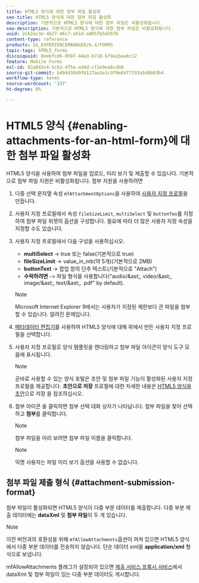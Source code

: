 ```yaml
---
title: HTML5 양식에 대한 첨부 파일 활성화
seo-title: HTML5 양식에 대한 첨부 파일 활성화
description: 기본적으로 HTML5 양식에 대한 첨부 파일은 비활성화됩니다.
seo-description: 기본적으로 HTML5 양식에 대한 첨부 파일은 비활성화됩니다.
uuid: 2c62ac3e-4b27-46c7-a61d-a805fb5d26fb
content-type: reference
products: SG_EXPERIENCEMANAGER/6.4/FORMS
topic-tags: hTML5_forms
discoiquuid: 8eebfcd6-0597-44ed-b718-bf9a1baa6c12
feature: Mobile Forms
exl-id: 82a843c4-5cb2-4f5e-ad4d-cf2e9ea6cdb8
source-git-commit: bd94d3949f0117aa3e1c9f0e84f7293a5d6b03b4
workflow-type: tm+mt
source-wordcount: '337'
ht-degree: 0%

---
```


# HTML5 양식 {#enabling-attachments-for-an-html-form}에 대한 첨부 파일 활성화

HTML5 양식을 사용하여 첨부 파일을 업로드, 미리 보기 및 제출할 수 있습니다. 기본적으로 첨부 파일 지원은 비활성화됩니다. 첨부 지원을 사용하려면

1. 다중 선택 문자열 속성 `mfAttachmentOptions`을 사용하여 [사용자 지정 프로필](/help/forms/using/custom-profile.md)을 만듭니다.
1. 사용자 지정 프로필에서 속성 `fileSizeLimit`, `multiSelect` 및 `buttonTex`를 지정하여 첨부 파일 위젯의 옵션을 구성합니다. 필요에 따라 더 많은 사용자 지정 속성을 지정할 수도 있습니다.

1. 사용자 지정 프로필에서 다음 구성을 사용하십시오.

   * **multiSelect**  -> true 또는 false(기본적으로 true)
   * **fileSizeLimit**  -> value_in_mb(약 5개)(기본적으로 2MB)
   * **buttonText**  -> 팝업 창의 단추 텍스트(기본적으로 &quot;Attach&quot;)
   * **수락하려면** -> 파일 형식을 사용합니다(&quot;audio/&amp;ast;, video/&amp;ast;, image/&amp;ast;, text/&amp;ast;, .pdf&quot; by default).

   >[!NOTE]
   >
   >Microsoft Internet Explorer 9에서는 사용자가 지정된 제한보다 큰 파일을 첨부할 수 있습니다. 알려진 문제입니다.

1. [메타데이터 편집기](/help/forms/using/manage-form-metadata.md)를 사용하여 HTML5 양식에 대해 위에서 만든 사용자 지정 프로필을 선택합니다.
1. 사용자 지정 프로필로 양식 템플릿을 렌더링하고 첨부 파일 아이콘이 양식 도구 모음에 표시됩니다.

   >[!NOTE]
   >
   >곧바로 사용할 수 있는 양식 포털은 초안 및 첨부 파일 기능이 활성화된 사용자 지정 프로필을 제공합니다. **초안으로 저장** 프로필에 대한 자세한 내용은 [HTML5 양식을 초안](/help/forms/using/saving-html5-form-draft.md)으로 저장 을 참조하십시오.

1. 첨부 아이콘 을 클릭하면 첨부 선택 대화 상자가 나타납니다. 첨부 파일을 찾아 선택하고 **첨부**&#x200B;를 클릭합니다.

   >[!NOTE]
   >
   >첨부 파일을 미리 보려면 첨부 파일 이름을 클릭합니다.

   >[!NOTE]
   >
   >익명 사용자는 파일 미리 보기 옵션을 사용할 수 없습니다.

## 첨부 파일 제출 형식 {#attachment-submission-format}

첨부 파일이 활성화되면 HTML5 양식이 다중 부분 데이터를 제출합니다. 다중 부분 제출 데이터에는 **dataXml** 및 **첨부 파일**&#x200B;이 두 개 있습니다.

>[!NOTE]
>
>이전 버전과의 호환성을 위해 `mfAllowAttachments`옵션이 꺼져 있으면 HTML5 양식에서 다중 부분 데이터를 전송하지 않습니다. 단순 데이터 xml을 **application/xml** 형식으로 보냅니다.

mfAllowAttachments 플래그가 설정되어 있으면 [제출 서비스 프록시 서비스](/help/forms/using/service-proxy.md)에서 dataXml 및 첨부 파일이 있는 다중 부분 데이터도 게시합니다.

